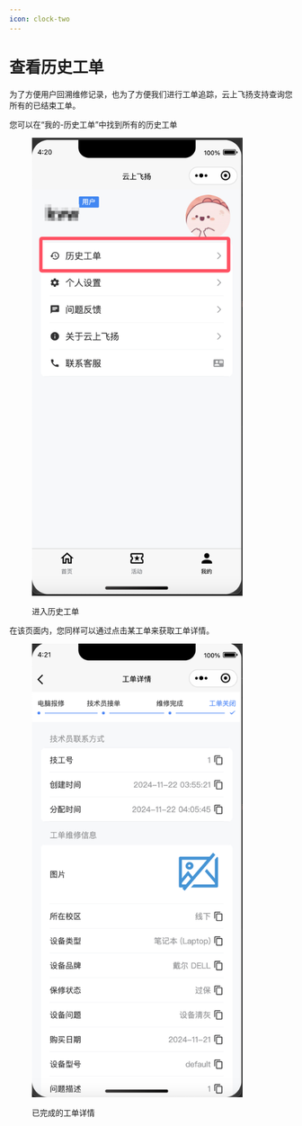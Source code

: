 ```yaml
---
icon: clock-two
---
```


# 查看历史工单

为了方便用户回溯维修记录，也为了方便我们进行工单追踪，云上飞扬支持查询您所有的已结束工单。

您可以在“我的-历史工单”中找到所有的历史工单

<figure><img src="../.gitbook/assets/QQ_1732220441734.png" alt="" width="375"><figcaption><p>进入历史工单</p></figcaption></figure>

在该页面内，您同样可以通过点击某工单来获取工单详情。

<figure><img src="../.gitbook/assets/QQ_1732220522316.png" alt="" width="375"><figcaption><p>已完成的工单详情</p></figcaption></figure>

